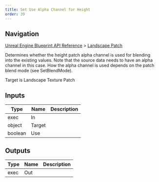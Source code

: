 ```yaml
---
title: Set Use Alpha Channel for Height
order: 39
---
```

## Navigation

[Unreal Engine Blueprint API Reference](https://dev.epicgames.com/documentation/en-us/unreal-engine/BlueprintAPI) > [Landscape Patch](https://dev.epicgames.com/documentation/en-us/unreal-engine/BlueprintAPI/LandscapePatch)

Determines whether the height patch alpha channel is used for blending into the existing values.
Note that the source data needs to have an alpha channel in this case. How the alpha channel is
used depends on the patch blend mode (see SetBlendMode).

Target is Landscape Texture Patch

## Inputs

| Type | Name | Description |
| --- | --- | --- |
| exec | In |  |
| object | Target |  |
| boolean | Use |  |

## Outputs

| Type | Name | Description |
| --- | --- | --- |
| exec | Out |  |
